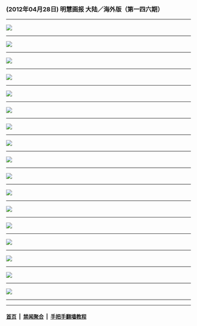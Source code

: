 ### (2012年04月28日) 明慧画报 大陆／海外版（第一四六期） 

---

<img src="http://qikan.minghui.org/mhqkpage/qikanimage/2012/04/28/mhhb-146-china-review1-online1.png"/><hr/>
<img src="http://qikan.minghui.org/mhqkpage/qikanimage/2012/04/28/mhhb-146-china-review1-online2.png"/><hr/>
<img src="http://qikan.minghui.org/mhqkpage/qikanimage/2012/04/28/mhhb-146-china-review1-online3.png"/><hr/>
<img src="http://qikan.minghui.org/mhqkpage/qikanimage/2012/04/28/mhhb-146-china-review1-online4.png"/><hr/>
<img src="http://qikan.minghui.org/mhqkpage/qikanimage/2012/04/28/mhhb-146-china-review1-online5.png"/><hr/>
<img src="http://qikan.minghui.org/mhqkpage/qikanimage/2012/04/28/mhhb-146-china-review1-online6.png"/><hr/>
<img src="http://qikan.minghui.org/mhqkpage/qikanimage/2012/04/28/mhhb-146-china-review1-online7.png"/><hr/>
<img src="http://qikan.minghui.org/mhqkpage/qikanimage/2012/04/28/mhhb-146-china-review1-online8.png"/><hr/>
<img src="http://qikan.minghui.org/mhqkpage/qikanimage/2012/04/28/mhhb-146-china-review1-online9.png"/><hr/>
<img src="http://qikan.minghui.org/mhqkpage/qikanimage/2012/04/28/mhhb-146-china-review1-online10.png"/><hr/>
<img src="http://qikan.minghui.org/mhqkpage/qikanimage/2012/04/28/mhhb-146-china-review1-online11.png"/><hr/>
<img src="http://qikan.minghui.org/mhqkpage/qikanimage/2012/04/28/mhhb-146-china-review1-online12.png"/><hr/>
<img src="http://qikan.minghui.org/mhqkpage/qikanimage/2012/04/28/mhhb-146-china-review1-online13.png"/><hr/>
<img src="http://qikan.minghui.org/mhqkpage/qikanimage/2012/04/28/mhhb-146-china-review1-online14.png"/><hr/>
<img src="http://qikan.minghui.org/mhqkpage/qikanimage/2012/04/28/mhhb-146-china-review1-online15.png"/><hr/>
<img src="http://qikan.minghui.org/mhqkpage/qikanimage/2012/04/28/mhhb-146-china-review1-online16.png"/><hr/>
<img src="http://qikan.minghui.org/mhqkpage/qikanimage/2012/04/28/mhhb-146-china-review1-online17.png"/><hr/>


---

#### [首页](../../../..) &nbsp;|&nbsp; [禁闻聚合](https://github.com/gfw-breaker/banned-news) &nbsp;|&nbsp; [手把手翻墙教程](https://github.com/gfw-breaker/guides) 